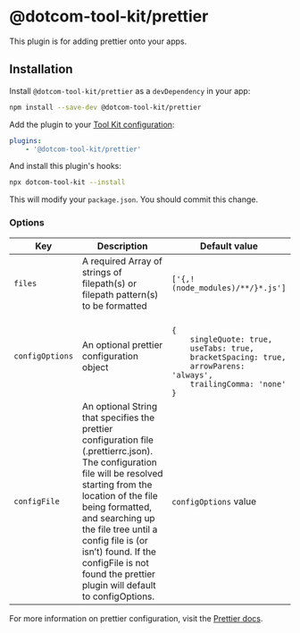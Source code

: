 # @dotcom-tool-kit/prettier

This plugin is for adding prettier onto your apps.

## Installation

Install `@dotcom-tool-kit/prettier` as a `devDependency` in your app:

```sh
npm install --save-dev @dotcom-tool-kit/prettier
```

Add the plugin to your [Tool Kit configuration](https://github.com/financial-times/dotcom-tool-kit/blob/main/readme.md#configuration):

```yaml
plugins:
	- '@dotcom-tool-kit/prettier'
```

And install this plugin's hooks:

```sh
npx dotcom-tool-kit --install
```

This will modify your `package.json`. You should commit this change.

### Options

| Key | Description | Default value |
|-|-|-|
| `files` | A required Array of strings of filepath(s) or filepath pattern(s) to be formatted | `['{,!(node_modules)/**/}*.js']` |
| `configOptions` | An optional prettier configuration object | <br>`{`<br>`    singleQuote: true,`<br>`    useTabs: true,`<br>`    bracketSpacing: true,`<br>`    arrowParens: 'always',`<br>`    trailingComma: 'none'`<br>`}`<br> |
| `configFile` | An optional String that specifies the prettier configuration file (.prettierrc.json). The configuration file will be resolved starting from the location of the file being formatted, and searching up the file tree until a config file is (or isn’t) found. If the configFile is not found the prettier plugin will default to configOptions. | `configOptions` value |

For more information on prettier configuration, visit the [Prettier docs](https://prettier.io/docs/en/configuration.html).
